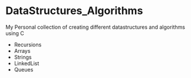 # DataStructures_Algorithms
My Personal collection of creating different datastructures and algorithms using C
* Recursions
* Arrays
* Strings
* LinkedList
* Queues 
